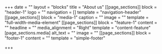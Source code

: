 +++
date = ""
layout = "blocks"
title = "About us"
[[page_sections]]
block = "header-1"
logo = ""
navigation = []
template = "navigation-header"
[[page_sections]]
block = "media-1"
caption = ""
image = ""
template = "full-width-media-element"
[[page_sections]]
block = "feature-1"
content = ""
headline = ""
media_alignment = "Right"
template = "content-feature"
[page_sections.media]
alt_text = ""
image = ""
[[page_sections]]
block = "footer-1"
content = ""
template = "simple-footer"

+++
